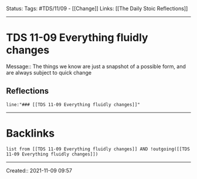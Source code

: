 Status:
Tags: #TDS/11/09 - [[Change]]
Links: [[The Daily Stoic Reflections]]
___
# TDS 11-09 Everything fluidly changes
Message:: The things we know are just a snapshot of a possible form, and are always subject to quick change

## Reflections
 ```query
line:"### [[TDS 11-09 Everything fluidly changes]]"
```
___
# Backlinks
```dataview
list from [[TDS 11-09 Everything fluidly changes]] AND !outgoing([[TDS 11-09 Everything fluidly changes]])
```
___

Created:: 2021-11-09 09:57

